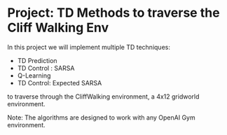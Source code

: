 # Project: TD Methods to traverse the Cliff Walking Env

In this project we will implement multiple TD techniques:
 - TD Prediction
 - TD Control : SARSA
 - Q-Learning
 - TD Control: Expected SARSA

to traverse through the CliffWalking environment, a 4x12 gridworld environment.

Note: The algorithms are designed to work with any OpenAI Gym environment.

